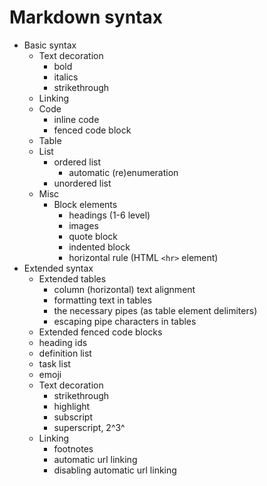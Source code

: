 # Markdown syntax

* Basic syntax
  * Text decoration
    - bold
    - italics
    - strikethrough
  * Linking
  * Code
    - inline code
    - fenced code block
  * Table
  * List
    - ordered list
      - automatic (re)enumeration
    - unordered list
  * Misc
    * Block elements
      - headings (1-6 level)
      - images
      - quote block
      - indented block
      - horizontal rule (HTML `<hr>` element)
* Extended syntax
  * Extended tables
    - column (horizontal) text alignment
    - formatting text in tables
    - the necessary pipes (as table element delimiters)
    - escaping pipe characters in tables
  - Extended fenced code blocks
  - heading ids
  - definition list
  - task list
  - emoji
  * Text decoration
    - strikethrough
    - highlight
    - subscript
    - superscript, 2^3^
  * Linking
    - footnotes
    - automatic url linking
    - disabling automatic url linking
